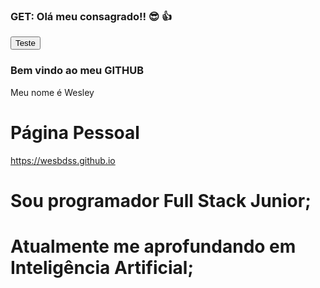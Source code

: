 ### GET: Olá meu consagrado!! 😎 👍
<button>Teste</button>
### Bem vindo ao meu GITHUB

Meu nome é Wesley 

# Página Pessoal

https://wesbdss.github.io

# Sou programador Full Stack Junior;
# Atualmente me aprofundando em Inteligência Artificial;
# 



<!--
**wesbdss/wesbdss** is a ✨ _special_ ✨ repository because its `README.md` (this file) appears on your GitHub profile.

Here are some ideas to get you started:

- 🔭 I’m currently working on ...
- 🌱 I’m currently learning ...
- 👯 I’m looking to collaborate on ...
- 🤔 I’m looking for help with ...
- 💬 Ask me about ...
- 📫 How to reach me: ...
- 😄 Pronouns: ...
- ⚡ Fun fact: ...
-->
